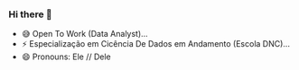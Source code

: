 ### Hi there 👋

- 😅 Open To Work (Data Analyst)...
- ⚡ Especialização em Cicência De Dados em Andamento (Escola DNC)...
- 😄 Pronouns: Ele // Dele

